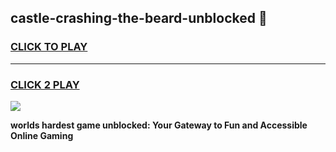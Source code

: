 
## castle-crashing-the-beard-unblocked 👋
<h3>
<a href="https://premium.freeplayer.one?title=castle-crashing-the-beard-unblocked&ref=14F">CLICK TO PLAY</a></h3>
<hr>

<h3>
<a href="https://premium.freeplayer.one?title=castle-crashing-the-beard-unblocked&ref=14F">CLICK 2 PLAY</a>
  
</h3>

<a href="https://premium.freeplayer.one?title=castle-crashing-the-beard-unblocked&ref=12F/"><img src="https://clearcache.store/games.png"></a>


**worlds hardest game unblocked: Your Gateway to Fun and Accessible Online Gaming**
